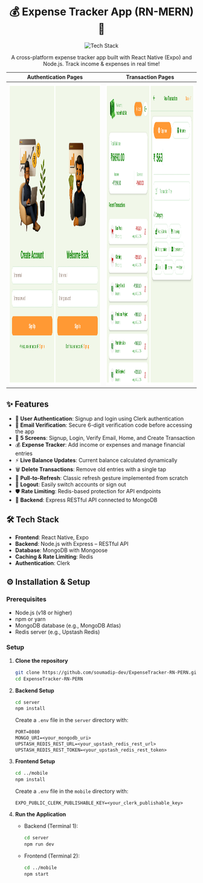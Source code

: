 <h1 align="center">
  <br>
  💰 Expense Tracker App (RN-MERN) 💸
  <br>
</h1>

<div align="center">
  <img src="https://skillicons.dev/icons?i=react,nodejs,express,mongodb,redis,github" alt="Tech Stack" width="260">
</div>

<p align="center">
  A cross-platform expense tracker app built with React Native (Expo) and Node.js. Track income & expenses in real time!
</p>

<div align="center">

| Authentication Pages                                                                                | Transaction Pages                                                                                                   |
| --------------------------------------------------------------------------------------------------- | ------------------------------------------------------------------------------------------------------------------- |
| <img src="./mobile/assets/images/SS_Auth_pages.jpg" alt="Auth Screenshot" width="400" height="800"> | <img src="./mobile/assets/images/SS_Transactions_pages.jpg" alt="Transactions Screenshot" width="400" height="800"> |

</div>

## ✨ Features

- 🔐 **User Authentication**: Signup and login using Clerk authentication
- 📧 **Email Verification**: Secure 6-digit verification code before accessing the app
- 📱 **5 Screens**: Signup, Login, Verify Email, Home, and Create Transaction
- 💰 **Expense Tracker**: Add income or expenses and manage financial entries
- ⚡ **Live Balance Updates**: Current balance calculated dynamically
- 🗑️ **Delete Transactions**: Remove old entries with a single tap
- 🔄 **Pull-to-Refresh**: Classic refresh gesture implemented from scratch
- 👋 **Logout**: Easily switch accounts or sign out
- 🛡️ **Rate Limiting**: Redis-based protection for API endpoints
- 🚀 **Backend**: Express RESTful API connected to MongoDB


## 🛠️ Tech Stack

- **Frontend**: React Native, Expo
- **Backend**: Node.js with Express – RESTful API
- **Database**: MongoDB with Mongoose
- **Caching & Rate Limiting**: Redis
- **Authentication**: Clerk


## ⚙️ Installation & Setup

### Prerequisites

- Node.js (v18 or higher)
- npm or yarn
- MongoDB database (e.g., MongoDB Atlas)
- Redis server (e.g., Upstash Redis)

### Setup

1. **Clone the repository**

   ```bash
   git clone https://github.com/soumadip-dev/ExpenseTracker-RN-PERN.git
   cd ExpenseTracker-RN-PERN
   ```

2. **Backend Setup**

   ```bash
   cd server
   npm install
   ```

   Create a `.env` file in the `server` directory with:

   ```env
   PORT=8080
   MONGO_URI=<your_mongodb_uri>
   UPSTASH_REDIS_REST_URL=<your_upstash_redis_rest_url>
   UPSTASH_REDIS_REST_TOKEN=<your_upstash_redis_rest_token>
   ```

3. **Frontend Setup**

   ```bash
   cd ../mobile
   npm install
   ```

   Create a `.env` file in the `mobile` directory with:

   ```env
   EXPO_PUBLIC_CLERK_PUBLISHABLE_KEY=<your_clerk_publishable_key>
   ```

4. **Run the Application**

   - Backend (Terminal 1):
     ```bash
     cd server
     npm run dev
     ```
   - Frontend (Terminal 2):
     ```bash
     cd ../mobile
     npm start
     ```
